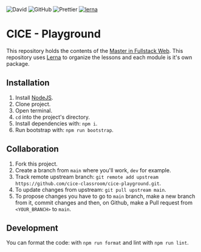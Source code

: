 ![David](https://img.shields.io/david/dev/cesalberca/katas)
![GitHub](https://img.shields.io/github/license/cesalberca/katas)
![Prettier](https://img.shields.io/badge/code_style-prettier-ff69b4.svg?style=flat-square)
[![lerna](https://img.shields.io/badge/maintained%20with-lerna-cc00ff.svg)](https://lerna.js.org/)

# CICE - Playground

This repository holds the contents of the [Master in Fullstack Web](https://www.cice.es/master-desarrollo-web-full-stack/). This repository uses [Lerna](https://github.com/lerna/lerna) to organize the lessons and each module is it's own package.

## Installation

1. Install [NodeJS](https://nodejs.org/).
2. Clone project.
3. Open terminal.
4. `cd` into the project's directory.
5. Install dependencies with: `npm i`.
6. Run bootstrap with: `npm run bootstrap`.

## Collaboration

1. Fork this project.
2. Create a branch from `main` where you'll work, `dev` for example.
3. Track remote upstream branch: `git remote add upstream https://github.com/cice-classroom/cice-playground.git`.
4. To update changes from upstream: `git pull upstream main`.
5. To propose changes you have to go to `main` branch, make a new branch from it, commit changes and then, on Github, make a Pull request from `<YOUR_BRANCH>` to `main`.

## Development

You can format the code: with `npm run format` and lint with `npm run lint`.
